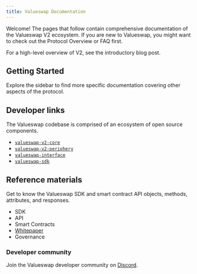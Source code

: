 ```yaml
---
title: Valueswap Documentation
---
```


Welcome! The pages that follow contain comprehensive documentation of the Valueswap V2 ecosystem. If you are new to Valueswap, you might want to check out the <Link to="/docs/v2/protocol-overview">Protocol Overview</Link> or <Link to="/faq">FAQ</Link> first.

For a high-level overview of V2, see the <Link to='/blog/valueswap-v2'>introductory blog post</Link>.

## Getting Started

<Wizard />

Explore the sidebar to find more specific documentation covering other aspects of the protocol.

## Developer links

The Valueswap codebase is comprised of an ecosystem of open source components.

- [`valueswap-v2-core`](https://github.com/valuenetworklive2021/valueswap-v2-core)
- [`valueswap-v2-periphery`](https://github.com/valuenetworklive2021/valueswap-v2-periphery)
- [`valueswap-interface`](https://github.com/valuenetworklive2021/valueswap-interface)
- [`valueswap-sdk`](https://github.com/valuenetworklive2021/valueswap-sdk)

## Reference materials

Get to know the Valueswap SDK and smart contract API objects, methods, attributes, and responses.

- <Link to="/docs/v2/SDK">SDK</Link>
- <Link to="/docs/v2/API">API</Link>
- <Link to="/docs/v2/smart-contracts">Smart Contracts</Link>
- [Whitepaper](/whitepaper.pdf)
- <Link to="/docs/v2/governance/governance-reference">Governance</Link>


### Developer community

Join the Valueswap developer community on [Discord](https://discord.gg/XErMcTq).
